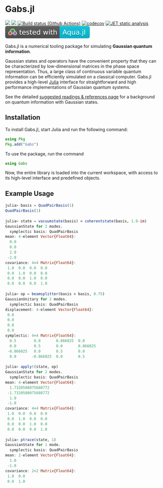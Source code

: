 # Gabs.jl

[![](https://img.shields.io/badge/docs-stable-blue.svg)](https://apkille.github.io/Gabs.jl/stable)
[![](https://img.shields.io/badge/docs-dev-lightblue.svg)](https://apkille.github.io/Gabs.jl/dev)
[![Build status (Github Actions)](https://github.com/QuantumSavory/Gabs.jl/workflows/CI/badge.svg)](https://github.com/QuantumSavory/Gabs.jl/actions)
[![codecov](https://codecov.io/github/QuantumSavory/Gabs.jl/graph/badge.svg?token=JWMOD4FY6P)](https://codecov.io/github/QuantumSavory/Gabs.jl)
[![JET static analysis](https://img.shields.io/badge/%F0%9F%9B%A9%EF%B8%8F_tested_with-JET.jl-233f9a)](https://github.com/aviatesk/JET.jl)
[![Aqua QA](https://raw.githubusercontent.com/JuliaTesting/Aqua.jl/master/badge.svg)](https://github.com/JuliaTesting/Aqua.jl)

Gabs.jl is a numerical tooling package for simulating **Gaussian quantum information**.

Gaussian states and operators have the convenient property that they can be
characterized by low-dimensional matrices in the phase space representation.
Thus, a large class of continuous variable quantum information can be efficiently
simulated on a classical computer. Gabs.jl provides a high-level [Julia](https://julialang.org) interface for straightforward and high performance implementations of Gaussian quantum systems.

See the detailed [suggested readings & references page](https://QuantumSavory.github.io/Gabs.jl/dev/bibliography/) for a background on quantum information with Gaussian states.

## Installation

To install Gabs.jl, start Julia and run the following command:

```julia
using Pkg
Pkg.add("Gabs")
```
To use the package, run the command

```julia
using Gabs
```

Now, the entire library is loaded into the current workspace, with access to its
high-level interface and predefined objects.

## Example Usage

```julia
julia> basis = QuadPairBasis(1)
QuadPairBasis(1)

julia> state = vacuumstate(basis) ⊗ coherentstate(basis, 1.0-im)
GaussianState for 2 modes.
  symplectic basis: QuadPairBasis
mean: 4-element Vector{Float64}:
  0.0
  0.0
  2.0
 -2.0
covariance: 4×4 Matrix{Float64}:
 1.0  0.0  0.0  0.0
 0.0  1.0  0.0  0.0
 0.0  0.0  1.0  0.0
 0.0  0.0  0.0  1.0

julia> op = beamsplitter(basis ⊕ basis, 0.75)
GaussianUnitary for 2 modes.
  symplectic basis: QuadPairBasis
displacement: 4-element Vector{Float64}:
 0.0
 0.0
 0.0
 0.0
symplectic: 4×4 Matrix{Float64}:
  0.5        0.0       0.866025  0.0
  0.0        0.5       0.0       0.866025
 -0.866025   0.0       0.5       0.0
  0.0       -0.866025  0.0       0.5

julia> apply!(state, op)
GaussianState for 2 modes.
  symplectic basis: QuadPairBasis
mean: 4-element Vector{Float64}:
  1.7320508075688772
 -1.7320508075688772
  1.0
 -1.0
covariance: 4×4 Matrix{Float64}:
 1.0  0.0  0.0  0.0
 0.0  1.0  0.0  0.0
 0.0  0.0  1.0  0.0
 0.0  0.0  0.0  1.0

julia> ptrace(state, 1)
GaussianState for 1 mode.
  symplectic basis: QuadPairBasis
mean: 2-element Vector{Float64}:
  1.0
 -1.0
covariance: 2×2 Matrix{Float64}:
 1.0  0.0
 0.0  1.0
```
